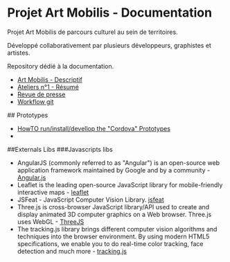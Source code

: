 # Projet Art Mobilis - Documentation

Projet Art Mobilis de parcours culturel au sein de territoires.

Développé collaborativement par plusieurs développeurs, graphistes et artistes.

Repository dédié à la documentation.

* [Art Mobilis - Descriptif](descriptif.md)
* [Ateliers n°1 - Résumé](resume_atelier_1.md)
* [Revue de presse](revue_de_presse.md)
* [Workflow git](gitWorkflow.md)

## Prototypes

* [HowTO run/install/devellop the "Cordova" Prototypes](https://github.com/artmobilis/Prototypes/blob/master/Cordova/README.md)
* 

##Externals Libs
###Javascripts libs
* AngularJS (commonly referred to as "Angular") is an open-source web application framework maintained by Google and by a community - [Angular.js](http://angularjs.org/) 
* Leaflet is the leading open-source JavaScript library for mobile-friendly interactive maps - [leaflet](http://leafletjs.com/)
* JSFeat - JavaScript Computer Vision Library. [jsfeat](http://inspirit.github.io/jsfeat/)
* Three.js is cross-browser JavaScript library/API used to create and display animated 3D computer graphics on a Web browser. Three.js uses WebGL - [ThreeJS](http://threejs.org/)
* The tracking.js library brings different computer vision algorithms and techniques into the browser environment. By using modern HTML5 specifications, we enable you to do real-time color tracking, face detection and much more - [tracking.js](http://trackingjs.com/)
